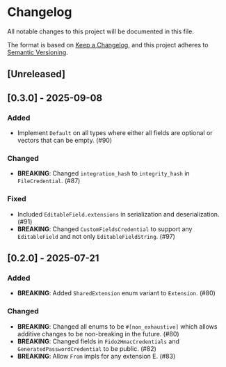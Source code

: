 # Changelog

All notable changes to this project will be documented in this file.

The format is based on [Keep a Changelog](https://keepachangelog.com/en/1.1.0/), and this project
adheres to [Semantic Versioning](https://semver.org/spec/v2.0.0.html).

## [Unreleased]

## [0.3.0] - 2025-09-08

### Added

- Implement `Default` on all types where either all fields are optional or vectors that can be
  empty. (#90)

### Changed

- **BREAKING**: Changed `integration_hash` to `integrity_hash` in `FileCredential`. (#87)

### Fixed

- Included `EditableField.extensions` in serialization and deserialization. (#91)
- **BREAKING**: Changed `CustomFieldsCredential` to support any `EditableField` and not only
  `EditableFieldString`. (#97)

## [0.2.0] - 2025-07-21

### Added

- **BREAKING**: Added `SharedExtension` enum variant to `Extension`. (#80)

### Changed

- **BREAKING**: Changed all enums to be `#[non_exhaustive]` which allows additive changes to be
  non-breaking in the future. (#80)
- **BREAKING**: Changed fields in `Fido2HmacCredentials` and `GeneratedPasswordCredential` to be
  public. (#82)
- **BREAKING**: Allow `From` impls for any extension E. (#83)
